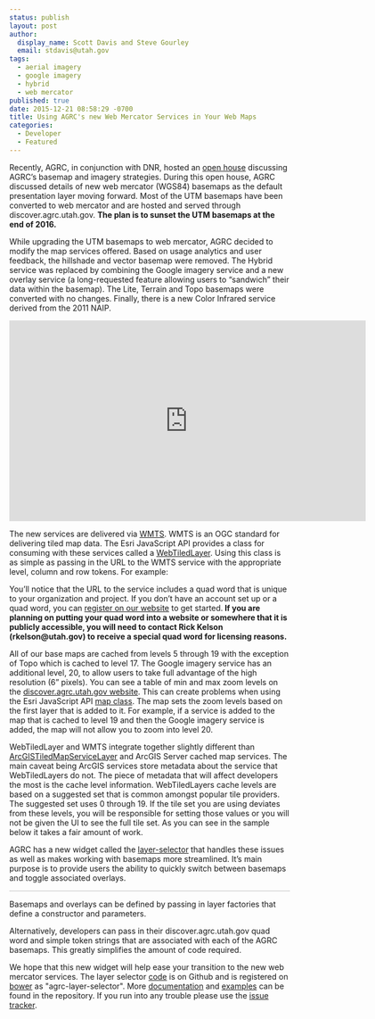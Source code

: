 ```yaml
---
status: publish
layout: post
author:
  display_name: Scott Davis and Steve Gourley
  email: stdavis@utah.gov
tags:
  - aerial imagery
  - google imagery
  - hybrid
  - web mercator
published: true
date: 2015-12-21 08:58:29 -0700
title: Using AGRC's new Web Mercator Services in Your Web Maps
categories:
  - Developer
  - Featured
---
```

<p>Recently, AGRC, in conjunction with DNR, hosted an <a href="https://www.youtube.com/watch?v=Wch2M2rBJhU">open house</a> discussing AGRC’s basemap and imagery strategies. During this open house, AGRC discussed details of new web mercator (WGS84) basemaps as the default presentation layer moving forward. Most of the UTM basemaps have been converted to web mercator and are hosted and served through discover.agrc.utah.gov. <strong>The plan is to sunset the UTM basemaps at the end of 2016.</strong></p>
<p>While upgrading the UTM basemaps to web mercator, AGRC decided to modify the map services offered. Based on usage analytics and user feedback, the hillshade and vector basemap were removed. The Hybrid service was replaced by combining the Google imagery service and a new overlay service (a long-requested feature allowing users to “sandwich” their data within the basemap). The Lite, Terrain and Topo basemaps were converted with no changes. Finally, there is a new Color Infrared service derived from the 2011 NAIP.</p>
<p class="text-center">
    <iframe width="640" height="360" src="https://www.youtube.com/embed/Wch2M2rBJhU" frameborder="0" allowfullscreen></iframe>
</p>
<p>The new services are delivered via <a href="https://en.wikipedia.org/wiki/Web_Map_Tile_Service">WMTS</a>. WMTS is an OGC standard for delivering tiled map data. The Esri JavaScript API provides a class for consuming with these services called a <a href="https://developers.arcgis.com/javascript/jsapi/webtiledlayer-amd.html">WebTiledLayer</a>. Using this class is as simple as passing in the URL to the WMTS service with the appropriate level, column and row tokens. For example:</p>
<p><script src="https://gist.github.com/stdavis/67de602cd095dd3fcf3c.js"></script></p>
<p>You’ll notice that the URL to the service includes a quad word that is unique to your organization and project. If you don’t have an account set up or a quad word, you can <a href="{{ "/discover/license/" | prepend: site.baseurl }}">register on our website</a> to get started.<strong> If you are planning on putting your quad word into a website or somewhere that it is publicly accessible, you will need to contact Rick Kelson (rkelson@utah.gov) to receive a special quad word for licensing reasons.</strong> </p>
<p>All of our base maps are cached from levels 5 through 19 with the exception of Topo which is cached to level 17. The Google imagery service has an additional level, 20, to allow users to take full advantage of the high resolution (6” pixels). You can see a table of min and max zoom levels on the <a href="https://discover.agrc.utah.gov/layer">discover.agrc.utah.gov website</a>. This can create problems when using the Esri JavaScript API <a href="https://developers.arcgis.com/javascript/jsapi/map-amd.html">map class</a>. The map sets the zoom levels based on the first layer that is added to it. For example, if a service is added to the map that is cached to level 19 and then the Google imagery service is added, the map will not allow you to zoom into level 20. </p>
<p>WebTiledLayer and WMTS integrate together slightly different than  <a href="https://developers.arcgis.com/javascript/jsapi/arcgistiledmapservicelayer-amd.html">ArcGISTiledMapServiceLayer</a> and ArcGIS Server cached map services. The main caveat being ArcGIS services store metadata about the service that WebTiledLayers do not. The piece of metadata that will affect developers the most is the cache level information. WebTiledLayers cache levels are based on a suggested set that is common amongst popular tile providers. The suggested set uses 0 through 19. If the tile set you are using deviates from these levels, you will be responsible for setting those values or you will not be given the UI to see the full tile set. As you can see in the sample below it takes a fair amount of work.</p>
<p><script src="https://gist.github.com/stdavis/6e5c721d50401ddbf126.js"></script></p>
<p>AGRC has a new widget called the <a href="https://github.com/agrc-widgets/layer-selector">layer-selector</a> that handles these issues as well as makes working with basemaps more streamlined. It’s main purpose is to provide users the ability to quickly switch between basemaps and toggle associated overlays.</p>
<link rel="stylesheet" href="https://js.arcgis.com/3.15/esri/css/esri.css">
<script src="https://js.arcgis.com/3.15/"></script>
<link rel='stylesheet' href='https://mapserv.utah.gov/cdn/blog_support/web-mercator-services/resources/LayerSelector.css'>
<div id='mapDiv' style='border: 1px solid #ddd;'></div>
<script type="javascript">
require({
    packages: [{
        name: 'layer-selector',
        location: 'https://mapserv.utah.gov/cdn/blog_support/web-mercator-services'
    }]
},[
    'layer-selector',
    'esri/geometry/Extent',
    'esri/map',
    'dojo/domReady!'
], function(LayerSelector, Extent, Map) {
    var map = new Map('mapDiv', {
        center: [-112, 41.5],
        zoom: 12,
        smartNavigation: false
    });
    map.on('load', function () {
        map.disableScrollWheelZoom();
    });
    var layerSelector = new LayerSelector({
        map: map,
        quadWord: 'bottle-apple-crater-oberon',
        baseLayers: [
            'Imagery',
            { token: 'Hybrid', selected: true },
            'Topo',
            'Terrain',
            'Color IR'
        ],
        overlays: ['Overlay']
    });
    layerSelector.startup();
});
</script>
<p>Basemaps and overlays can be defined by passing in layer factories that define a constructor and parameters.</p>
<p><script src="https://gist.github.com/stdavis/b8582911f12e45bfb873.js"></script></p>
<p>Alternatively, developers can pass in their discover.agrc.utah.gov quad word and simple token strings that are associated with each of the AGRC basemaps. This greatly simplifies the amount of code required.</p>
<p><script src="https://gist.github.com/stdavis/4d9f5134d852615db004.js"></script></p>
<p>We hope that this new widget will help ease your transition to the new web mercator services. The layer selector <a href="https://github.com/agrc-widgets/layer-selector">code</a> is on Github and is registered on <a href="http://bower.io/search/?q=agrc-layer-selector">bower</a> as "agrc-layer-selector". More <a href="https://github.com/agrc-widgets/layer-selector/blob/master/doc/Readme.md">documentation</a> and <a href="https://github.com/agrc-widgets/layer-selector/tree/master/tests">examples</a> can be found in the repository. If you run into any trouble please use the <a href="https://github.com/agrc-widgets/layer-selector/issues">issue tracker</a>.</p>
